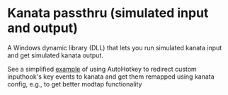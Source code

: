 # Kanata passthru (simulated input and output)

A Windows dynamic library (DLL) that lets you run simulated kanata input and get simulated kanata output.

See a simplified [example](./../docs/lib_passthru) of using AutoHotkey to redirect custom inputhook's key events to kanata and get them remapped using kanata config, e.g., to get better modtap functionality
